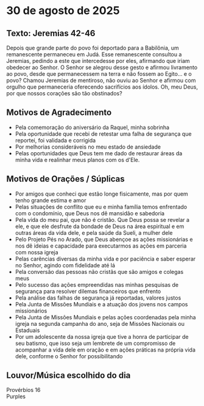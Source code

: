 # 30 de agosto de 2025

## Texto: Jeremias 42-46

Depois que grande parte do povo foi deportado para a Babilônia, um remanescente permaneceu em Judá. Esse remanescente consultou a Jeremias, pedindo a este que intercedesse por eles, afirmando que iriam obedecer ao Senhor. O Senhor se alegrou desse gesto e afirmou livramento ao povo, desde que permanecessem na terra e não fossem ao Egito... e o povo? Chamou Jeremias de mentiroso, não ouviu ao Senhor e afirmou com orgulho que permaneceria oferecendo sacrifícios aos ídolos. Oh, meu Deus, por que nossos corações são tão obstinados?

## Motivos de Agradecimento

- Pela comemoração do aniversário da Raquel, minha sobrinha
- Pela oportunidade que recebi de retestar uma falha de segurança que reportei, foi validada e corrigida
- Por melhorias consideráveis no meu estado de ansiedade
- Pelas oportunidades que Deus tem me dado de restaurar áreas da minha vida e realinhar meus planos com os d'Ele.

## Motivos de Orações / Súplicas

- Por amigos que conheci que estão longe fisicamente, mas por quem tenho grande estima e amor
- Pelas situações de conflito que eu e minha família temos enfrentado com o condomínio, que Deus nos dê mansidão e sabedoria
- Pela vida do meu pai, que não é cristão. Que Deus possa se revelar a ele, e que ele desfrute da bondade de Deus na área espiritual e em outras áreas da vida dele, e pela saúde da Sueli, a mulher dele
- Pelo Projeto Pés no Arado, que Deus abençoe as ações missionárias e nos dê ideias e capacidade para executarmos as ações em parceria com nossa igreja
- Pelas carências diversas da minha vida e por paciência e saber esperar no Senhor, agindo com fidelidade até lá
- Pela conversão das pessoas não cristãs que são amigos e colegas meus
- Pelo sucesso das ações empreendidas nas minhas pesquisas de segurança para resolver dilemas financeiros que enfrento
- Pela análise das falhas de segurança já reportadas, valores justos
- Pela Junta de Missões Mundiais e a atuação dos jovens nos campos missionários
- Pela Junta de Missões Mundiais e pelas ações coordenadas pela minha igreja na segunda campanha do ano, seja de Missões Nacionais ou Estaduais
- Por um adolescente da nossa igreja que tive a honra de participar de seu batismo, que isso seja um lembrete de um compromisso de acompanhar a vida dele em oração e em ações práticas na própria vida dele, conforme o Senhor for possibilitando

## Louvor/Música escolhido do dia

Provérbios 16  
Purples
